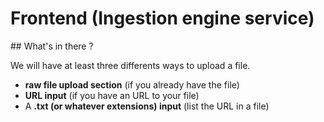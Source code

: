 # Frontend (Ingestion engine service)

## What's in there ?

We will have at least three differents ways to upload a file.

* **raw file upload section** (if you already have the file)
* **URL input** (if you have an URL to your file)
* A **.txt (or whatever extensions) input** (list the URL in a file)